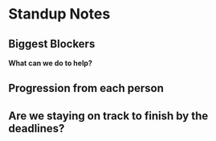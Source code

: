 # Standup Notes

## Biggest Blockers
**What can we do to help?**
## Progression from each person

## Are we staying on track to finish by the deadlines?
